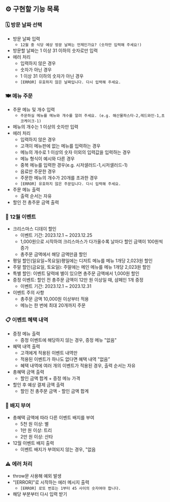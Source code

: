 ## ⚙️ 구현할 기능 목록

### 🗓 방문 날짜 선택

- 방문 날짜 입력
  - `12월 중 식당 예상 방문 날짜는 언제인가요? (숫자만 입력해 주세요!)`
- 방문할 날짜는 1 이상 31 이하의 숫자로만 입력
- 에러 처리
  - 입력하지 않은 경우
  - 숫자가 아닌 경우
  - 1 이상 31 이하의 숫자가 아닌 경우
  - `[ERROR] 유효하지 않은 날짜입니다. 다시 입력해 주세요.`

### 🍽 메뉴 주문

- 주문 메뉴 및 개수 입력
  - `주문하실 메뉴를 메뉴와 개수를 알려 주세요. (e.g. 해산물파스타-2,레드와인-1,초코케이크-1)`
- 메뉴의 개수는 1 이상의 숫자만 입력
- 에러 처리
  - 입력하지 않은 경우
  - 고객이 메뉴판에 없는 메뉴를 입력하는 경우
  - 메뉴의 개수로 1 이상의 숫자 이외의 입력값을 입력하는 경우
  - 메뉴 형식이 예시와 다른 경우
  - 중복 메뉴를 입력한 경우(e.g. 시저샐러드-1,시저샐러드-1)
  - 음료만 주문한 경우
  - 주문한 메뉴의 개수가 20개를 초과한 경우
  - `[ERROR] 유효하지 않은 주문입니다. 다시 입력해 주세요.`
- 주문 메뉴 출력
  - 출력 순서는 자유
- 할인 전 총주문 금액 출력

### 🎁 12월 이벤트

- 크리스마스 디데이 할인
  - 이벤트 기간: 2023.12.1 ~ 2023.12.25
  - 1,000원으로 시작하여 크리스마스가 다가올수록 날마다 할인 금액이 100원씩 증가
  - 총주문 금액에서 해당 금액만큼 할인
- 평일 할인(일요일~목요일)평일에는 디저트 메뉴를 메뉴 1개당 2,023원 할인
- 주말 할인(금요일, 토요일): 주말에는 메인 메뉴를 메뉴 1개당 2,023원 할인
- 특별 할인: 이벤트 달력에 별이 있으면 총주문 금액에서 1,000원 할인
- 증정 이벤트: 할인 전 총주문 금액이 12만 원 이상일 때, 샴페인 1개 증정
  - 이벤트 기간: 2023.12.1 ~ 2023.12.31
- 이벤트 주의 사항
  - 총주문 금액 10,000원 이상부터 적용
  - 메뉴는 한 번에 최대 20개까지 주문

### 📋 이벤트 혜택 내역

- 증정 메뉴 출력
  - 증정 이벤트에 해당하지 않는 경우, 증정 메뉴 "없음"
- 혜택 내역 출력
  - 고객에게 적용된 이벤트 내역만
  - 적용된 이벤트가 하나도 없다면 혜택 내역 "없음”
  - 혜택 내역에 여러 개의 이벤트가 적용된 경우, 출력 순서는 자유
- 총혜택 금액 출력
  - 할인 금액 합계 + 증정 메뉴 가격
- 할인 후 예상 결제 금액 출력
  - 할인 전 총주문 금액 - 할인 금액 합계

### 🎄 배지 부여

- 총혜택 금액에 따라 다른 이벤트 배지를 부여
  - 5천 원 이상: 별
  - 1만 원 이상: 트리
  - 2만 원 이상: 산타
- 12월 이벤트 배지 출력
  - 이벤트 배지가 부여되지 않는 경우, "없음

### ⚠️ 에러 처리

- throw문 사용해 예외 발생
- "[ERROR]"로 시작하는 에러 메시지 출력
  - `[ERROR] 로또 번호는 1부터 45 사이의 숫자여야 합니다.`
- 해당 부분부터 다시 입력 받기
